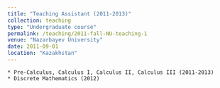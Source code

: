 ```yaml
---
title: "Teaching Assistant (2011-2013)"
collection: teaching
type: "Undergraduate course"
permalink: /teaching/2011-fall-NU-teaching-1
venue: "Nazarbayev University"
date: 2011-09-01
location: "Kazakhstan"
---
```

    * Pre-Calculus, Calculus I, Calculus II, Calculus III (2011-2013)
    * Discrete Mathematics (2012)